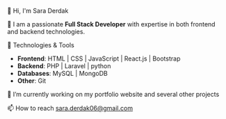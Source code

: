 👋 Hi, I'm Sara Derdak

🌟 I am a passionate **Full Stack Developer** with expertise in both frontend and backend technologies.

 🚀 Technologies & Tools
- **Frontend**: HTML | CSS | JavaScript | React.js | Bootstrap
- **Backend**: PHP | Laravel | python
- **Databases**: MySQL | MongoDB
- **Other**: Git 

🔭 I’m currently working on my portfolio website and several other projects

📫 How to reach sara.derdak06@gmail.com
